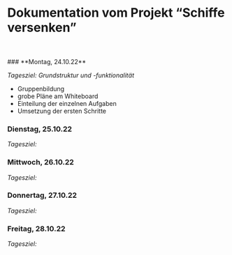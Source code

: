 # Dokumentation vom Projekt “Schiffe versenken”
<br>

<br>
### **Montag, 24.10.22**

*Tagesziel:		Grundstruktur und -funktionalität*
<br>
- Gruppenbildung
- grobe Pläne am Whiteboard
- Einteilung der einzelnen Aufgaben
- Umsetzung der ersten Schritte

### **Dienstag, 25.10.22**

*Tagesziel:*
<br>

### **Mittwoch, 26.10.22**

*Tagesziel:*
<br>

### **Donnertag, 27.10.22**

*Tagesziel:*
<br>

### **Freitag, 28.10.22**

*Tagesziel:*
<br>
